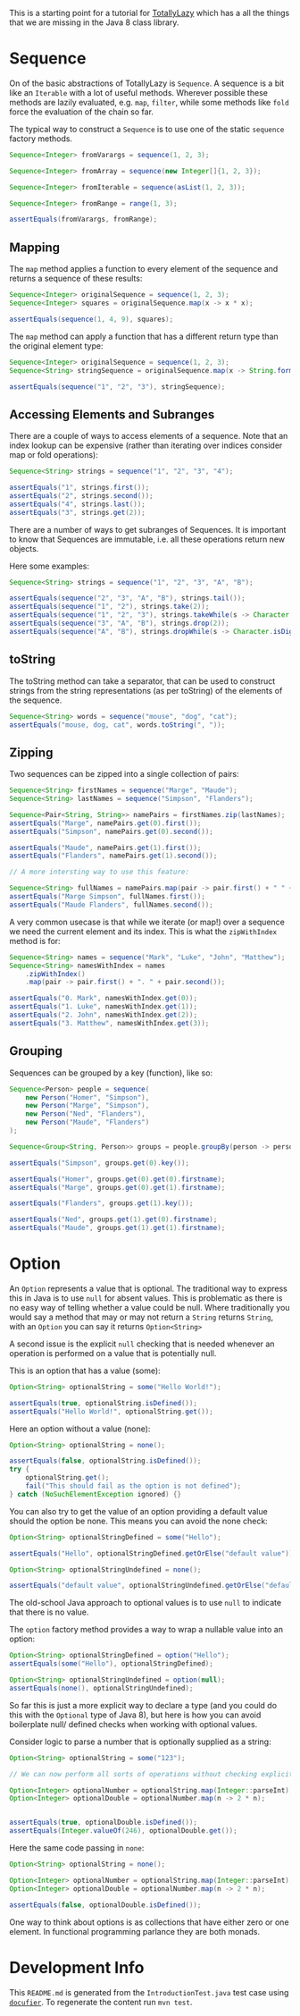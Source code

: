 

This is a starting point for a tutorial for [TotallyLazy](https://totallylazy.com/) which has a all the things that we
are missing in the Java 8 class library.

Sequence
========

On of the basic abstractions of TotallyLazy is `Sequence`. A sequence is a bit like
an `Iterable` with a lot of useful methods. Wherever possible these methods are
lazily evaluated, e.g. `map`, `filter`, while some methods like `fold` force
the evaluation of the chain so far.

The typical way to construct a `Sequence` is to use one of the static `sequence` factory methods.

~~~ .java
Sequence<Integer> fromVarargs = sequence(1, 2, 3);

Sequence<Integer> fromArray = sequence(new Integer[]{1, 2, 3});

Sequence<Integer> fromIterable = sequence(asList(1, 2, 3));

Sequence<Integer> fromRange = range(1, 3);

assertEquals(fromVarargs, fromRange);
~~~

Mapping
-------

The `map` method applies a function to every element of the
sequence and returns a sequence of these results:

~~~ .java
Sequence<Integer> originalSequence = sequence(1, 2, 3);
Sequence<Integer> squares = originalSequence.map(x -> x * x);

assertEquals(sequence(1, 4, 9), squares);
~~~

The `map` method can apply a function that has a different return
type than the original element type:

~~~ .java
Sequence<Integer> originalSequence = sequence(1, 2, 3);
Sequence<String> stringSequence = originalSequence.map(x -> String.format("%d", x));

assertEquals(sequence("1", "2", "3"), stringSequence);
~~~

Accessing Elements and Subranges
--------------------------------

There are a couple of ways to access elements of a sequence.
Note that an index lookup can be expensive (rather than iterating over indices
consider map or fold operations):

~~~ .java
Sequence<String> strings = sequence("1", "2", "3", "4");

assertEquals("1", strings.first());
assertEquals("2", strings.second());
assertEquals("4", strings.last());
assertEquals("3", strings.get(2));
~~~

There are a number of ways to get subranges of Sequences.
It is important to know that Sequences are immutable, i.e.
all these operations return new objects.

Here some examples:

~~~ .java
Sequence<String> strings = sequence("1", "2", "3", "A", "B");

assertEquals(sequence("2", "3", "A", "B"), strings.tail());
assertEquals(sequence("1", "2"), strings.take(2));
assertEquals(sequence("1", "2", "3"), strings.takeWhile(s -> Character.isDigit(s.charAt(0))));
assertEquals(sequence("3", "A", "B"), strings.drop(2));
assertEquals(sequence("A", "B"), strings.dropWhile(s -> Character.isDigit(s.charAt(0))));
~~~

toString
--------

The toString method can take a separator, that can be used
to construct strings from the string representations (as per toString)
of the elements of the sequence.

~~~ .java
Sequence<String> words = sequence("mouse", "dog", "cat");
assertEquals("mouse, dog, cat", words.toString(", "));
~~~

Zipping
-------

Two sequences can be zipped into a single collection of pairs:

~~~ .java
Sequence<String> firstNames = sequence("Marge", "Maude");
Sequence<String> lastNames = sequence("Simpson", "Flanders");

Sequence<Pair<String, String>> namePairs = firstNames.zip(lastNames);
assertEquals("Marge", namePairs.get(0).first());
assertEquals("Simpson", namePairs.get(0).second());

assertEquals("Maude", namePairs.get(1).first());
assertEquals("Flanders", namePairs.get(1).second());

// A more intersting way to use this feature:

Sequence<String> fullNames = namePairs.map(pair -> pair.first() + " " + pair.second());
assertEquals("Marge Simpson", fullNames.first());
assertEquals("Maude Flanders", fullNames.second());
~~~

A very common usecase is that while we iterate (or map!) over a sequence we need
the current element and its index. This is what the `zipWithIndex` method is for:

~~~ .java
Sequence<String> names = sequence("Mark", "Luke", "John", "Matthew");
Sequence<String> namesWithIndex = names
    .zipWithIndex()
    .map(pair -> pair.first() + ". " + pair.second());

assertEquals("0. Mark", namesWithIndex.get(0));
assertEquals("1. Luke", namesWithIndex.get(1));
assertEquals("2. John", namesWithIndex.get(2));
assertEquals("3. Matthew", namesWithIndex.get(3));
~~~

Grouping
--------

Sequences can be grouped by a key (function), like so:

~~~ .java
Sequence<Person> people = sequence(
    new Person("Homer", "Simpson"),
    new Person("Marge", "Simpson"),
    new Person("Ned", "Flanders"),
    new Person("Maude", "Flanders")
);

Sequence<Group<String, Person>> groups = people.groupBy(person -> person.lastname);

assertEquals("Simpson", groups.get(0).key());

assertEquals("Homer", groups.get(0).get(0).firstname);
assertEquals("Marge", groups.get(0).get(1).firstname);

assertEquals("Flanders", groups.get(1).key());

assertEquals("Ned", groups.get(1).get(0).firstname);
assertEquals("Maude", groups.get(1).get(1).firstname);
~~~

Option
======

An `Option` represents a value that is optional. The traditional way
to express this in Java is to use `null` for absent values. This is problematic
as there is no easy way of telling whether a value could be null.
Where traditionally you would say a method that may or may not return a `String`
returns `String`, with an `Option` you can say it returns `Option<String>`

A second issue is the explicit `null` checking that is needed whenever an operation
is performed on a value that is potentially null.

This is an option that has a value (some):

~~~ .java
Option<String> optionalString = some("Hello World!");

assertEquals(true, optionalString.isDefined());
assertEquals("Hello World!", optionalString.get());
~~~

Here an option without a value (none):

~~~ .java
Option<String> optionalString = none();

assertEquals(false, optionalString.isDefined());
try {
    optionalString.get();
    fail("This should fail as the option is not defined");
} catch (NoSuchElementException ignored) {}
~~~

You can also try to get the value of an option providing
a default value should the option be none. This means you can avoid
the none check:

~~~ .java
Option<String> optionalStringDefined = some("Hello");

assertEquals("Hello", optionalStringDefined.getOrElse("default value"));

Option<String> optionalStringUndefined = none();

assertEquals("default value", optionalStringUndefined.getOrElse("default value"));
~~~

The old-school Java approach to optional values is to use `null` to indicate that
there is no value.

The `option` factory method provides a way to wrap a nullable value into an option:

~~~ .java
Option<String> optionalStringDefined = option("Hello");
assertEquals(some("Hello"), optionalStringDefined);

Option<String> optionalStringUndefined = option(null);
assertEquals(none(), optionalStringUndefined);
~~~

So far this is just a more explicit way to declare a type (and you could do this with the `Optional`
 type of Java 8), but here is how you can avoid boilerplate null/ defined checks when working
 with optional values.

 Consider logic to parse a number that is optionally supplied as a string:

~~~ .java
Option<String> optionalString = some("123");

// We can now perform all sorts of operations without checking explicitly:

Option<Integer> optionalNumber = optionalString.map(Integer::parseInt);
Option<Integer> optionalDouble = optionalNumber.map(n -> 2 * n);


assertEquals(true, optionalDouble.isDefined());
assertEquals(Integer.valueOf(246), optionalDouble.get());
~~~

Here the same code passing in `none`:

~~~ .java
Option<String> optionalString = none();

Option<Integer> optionalNumber = optionalString.map(Integer::parseInt);
Option<Integer> optionalDouble = optionalNumber.map(n -> 2 * n);

assertEquals(false, optionalDouble.isDefined());
~~~

One way to think about options is as collections that have either zero or one element. In
functional programming parlance they are both monads.

Development Info
================

This `README.md` is generated from the `IntroductionTest.java` test case using [`docufier`](https://github.com/programmiersportgruppe/docufier).
To regenerate the content run `mvn test`.

~~~ .java

~~~
